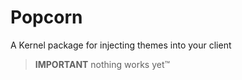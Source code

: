 # Popcorn
A Kernel package for injecting themes into your client

> **IMPORTANT**
> nothing works yet:tm:
